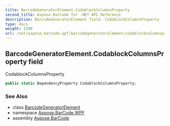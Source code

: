 ```yaml
---
title: BarcodeGeneratorElement.CodablockColumnsProperty
second_title: Aspose.BarCode for .NET API Reference
description: BarcodeGeneratorElement field. CodablockColumnsProperty
type: docs
weight: 1590
url: /net/aspose.barcode.wpf/barcodegeneratorelement/codablockcolumnsproperty/
---
```

## BarcodeGeneratorElement.CodablockColumnsProperty field

CodablockColumnsProperty

```csharp
public static DependencyProperty CodablockColumnsProperty;
```

### See Also

* class [BarcodeGeneratorElement](../)
* namespace [Aspose.BarCode.WPF](../../barcodegeneratorelement/)
* assembly [Aspose.BarCode](../../../)



